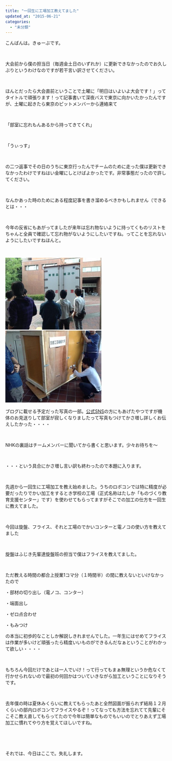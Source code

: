 ```yaml
---
title: "一回生に工場加工教えてました"
updated_at: "2015-06-21"
categories: 
  - "未分類"
---
```


こんばんは。きゅーぶです。

 

大会前から僕の担当日（毎週金土日のいずれか）に更新できなかったのでお久しぶりというわけなのですが若干言い訳させてください。

 

ほんとだったら大会直前ということで土曜に「明日はいよいよ大会です！」ってタイトルで頑張ります！って記事書いて深夜バスで東京に向かいたかったんですが、土曜に起きたら東京のピットメンバーから連絡来て

 

「部室に忘れもんあるから持ってきてくれ」

 

「うぃっす」

 

の二つ返事でその日のうちに東京行ったんでチームのために走った僕は更新できなかったわけですねはい金曜にしとけばよかったです。非常事態だったので許してください。

 

なんかあった時のためにある程度記事を書き溜めるべきかもしれません（できるとは・・・

 

今年の反省にもあがってましたが来年は忘れ物ないように持ってくものリストをちゃんと全員で確認して忘れ物がないようにしたいですね。ってことを忘れないようにしたいですねほんと。

 

[![見送り](images/35d3d5e4ef9e5d0cdee4461f0f40dbb1-300x224.jpg)](http://www.fortefibre.net/blog/wp-content/uploads/2015/06/35d3d5e4ef9e5d0cdee4461f0f40dbb1.jpg) [![見送り２](images/64d9bbe282b38d1c3a080972e124b5d1-300x224.jpg)](http://www.fortefibre.net/blog/wp-content/uploads/2015/06/64d9bbe282b38d1c3a080972e124b5d1.jpg)

ブログに載せる予定だった写真の一部。[公式SNS](https://twitter.com/kitrobocon)の方にもあげたやつですが機体のお見送りして部室が寂しくなりましたって写真もつけてかさ増し詳しくお伝えしたかった・・・・

 

NHKの裏話はチームメンバーに聞いてから書くと思います。少々お待ちを～

 

・・・という具合にかさ増し言い訳も終わったので本題に入ります。

 

先週から一回生に工場加工を教え始めました。うちのロボコンでは特に精度が必要だったりでかい加工をするとき学校の工場（正式名称はたしか「ものづくり教育支援センター」です）を使わせてもらってますがそこでの加工の仕方を一回生に教えてました。

 

今回は旋盤、フライス、それと工場のでかいコンターと電ノコの使い方を教えてました

 

旋盤はふじき先輩達旋盤班の担当で僕はフライスを教えてました。

 

ただ教える時間の都合上授業1コマ分（１時間半）の間に教えないといけなかったので

・部材の切り出し（電ノコ、コンター）

・端面出し

・ゼロ点合わせ

・もみつけ

の本当に初歩的なことしか解説しきれませんでした。一年生にはせめてフライスは作業が多いけど頑張ったら精度いいものができるんだなぁということがわかって欲しい・・・・

 

もちろん今回だけであとは一人でいけ！って行ってもまぁ無理というか危なくて行かせられないので最初の何回かはついていきながら加工ということになりそうです。

 

去年僕の時は夏休みくらいに教えてもらったあと全然図面が振られず結局１２月くらいの部内ロボコンでフライスやるぞ！ってなっても方法を忘れてて先輩にそこそこ教え直してもらってたので今年は簡単なものでもいいのでとりあえず工場加工に慣れてやり方を覚えてほしいですね。

 

 

それでは、今日はここで。失礼します。
